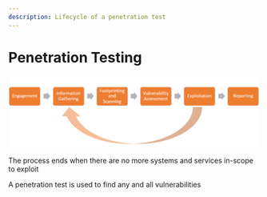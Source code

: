 ```yaml
---
description: Lifecycle of a penetration test
---
```


# Penetration Testing

![](<../../../.gitbook/assets/image (12) (1) (1) (1) (1) (1) (1).png>)

The process ends when there are no more systems and services in-scope to exploit

A penetration test is used to find any and all vulnerabilities

